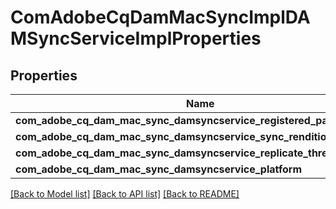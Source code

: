 # ComAdobeCqDamMacSyncImplDAMSyncServiceImplProperties

## Properties
Name | Type | Description | Notes
------------ | ------------- | ------------- | -------------
**com_adobe_cq_dam_mac_sync_damsyncservice_registered_paths** | [**ConfigNodePropertyArray**](ConfigNodePropertyArray.md) |  | [optional] 
**com_adobe_cq_dam_mac_sync_damsyncservice_sync_renditions** | [**ConfigNodePropertyBoolean**](ConfigNodePropertyBoolean.md) |  | [optional] 
**com_adobe_cq_dam_mac_sync_damsyncservice_replicate_thread_wait_ms** | [**ConfigNodePropertyInteger**](ConfigNodePropertyInteger.md) |  | [optional] 
**com_adobe_cq_dam_mac_sync_damsyncservice_platform** | [**ConfigNodePropertyDropDown**](ConfigNodePropertyDropDown.md) |  | [optional] 

[[Back to Model list]](../README.md#documentation-for-models) [[Back to API list]](../README.md#documentation-for-api-endpoints) [[Back to README]](../README.md)



